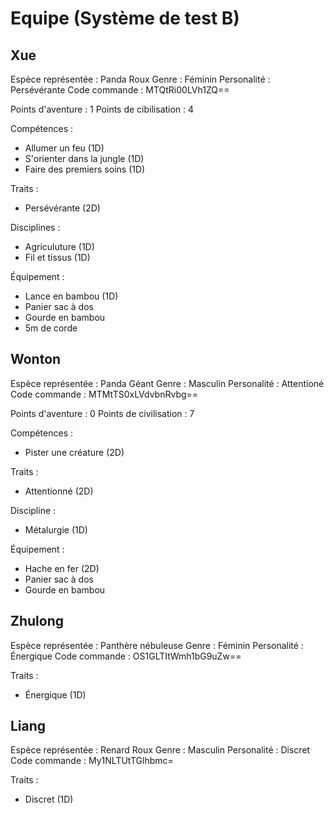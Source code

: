 # Equipe (Système de test B)

## Xue
Espèce représentée : Panda Roux
Genre : Féminin
Personalité : Persévérante
Code commande : MTQtRi00LVh1ZQ==

Points d'aventure : 1
Points de cibilisation : 4

Compétences :
* Allumer un feu (1D)
* S'orienter dans la jungle (1D)
* Faire des premiers soins (1D)

Traits :
* Persévérante (2D)

Disciplines :
* Agriculuture (1D)
* Fil et tissus (1D)

Équipement :
* Lance en bambou (1D)
* Panier sac à dos
* Gourde en bambou
* 5m de corde

## Wonton
Espèce représentée : Panda Géant
Genre : Masculin
Personalité : Attentioné
Code commande : MTMtTS0xLVdvbnRvbg==

Points d'aventure : 0
Points de civilisation : 7

Compétences :
* Pister une créature (2D)

Traits :
* Attentionné (2D)

Discipline :
* Métalurgie (1D)

Équipement :
* Hache en fer (2D)
* Panier sac à dos
* Gourde en bambou

## Zhulong
Espèce représentée : Panthère nébuleuse
Genre : Féminin
Personalité : Énergique
Code commande : OS1GLTItWmh1bG9uZw==

Traits :
* Énergique (1D)

## Liang
Espèce représentée : Renard Roux
Genre : Masculin
Personalité : Discret
Code commande : My1NLTUtTGlhbmc=

Traits :
* Discret (1D)
